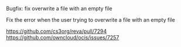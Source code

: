 Bugfix: fix overwrite a file with an empty file

Fix the error when the user trying to overwrite a file with an empty file

https://github.com/cs3org/reva/pull/7294
https://github.com/owncloud/ocis/issues/7257
